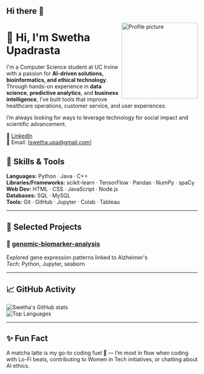## Hi there 👋

<!--
**swethaupa/swethaupa** is a ✨ _special_ ✨ repository because its `README.md` (this file) appears on your GitHub profile.

Here are some ideas to get you started:

- 🔭 I’m currently working on ...
- 🌱 I’m currently learning ...
- 👯 I’m looking to collaborate on ...
- 🤔 I’m looking for help with ...
- 💬 Ask me about ...
- 📫 How to reach me: ...
- 😄 Pronouns: ...
- ⚡ Fun fact: ...
-->

<img src="https://your-image-link.com/profile.jpg" width="200" alt="Profile picture" align="right" />

# 👋 Hi, I'm Swetha Upadrasta

I'm a Computer Science student at UC Irvine with a passion for **AI-driven solutions, bioinformatics, and ethical technology**. Through hands-on experience in **data science**, **predictive analytics**, and **business intelligence**, I’ve built tools that improve healthcare operations, customer service, and user experiences.

I’m always looking for ways to leverage technology for social impact and scientific advancement.

🔗 [LinkedIn](https://www.linkedin.com/in/swethaupadrasta/)  
📧 Email: [swetha.upa@gmail.com]  


## 🧠 Skills & Tools

**Languages:** Python · Java · C++  
**Libraries/Frameworks:** scikit-learn · TensorFlow · Pandas · NumPy · spaCy  
**Web Dev:** HTML · CSS · JavaScript · Node.js  
**Databases:** SQL · MySQL  
**Tools:** Git · GitHub · Jupyter · Colab · Tableau

---

## 🚀 Selected Projects



### 🧬 [genomic-biomarker-analysis](https://github.com/yourusername/genomic-biomarker-analysis)
Explored gene expression patterns linked to Alzheimer's  
*Tech:* Python, Jupyter, seaborn

----

## 📈 GitHub Activity

![Swetha's GitHub stats](https://github-readme-stats.vercel.app/api?username=yourusername&show_icons=true&theme=default)  
![Top Languages](https://github-readme-stats.vercel.app/api/top-langs/?username=yourusername&layout=compact)

---

## ✨ Fun Fact

A matcha latte is my go-to coding fuel 🍵 — I’m most in flow when coding with Lo-Fi beats, contributing to Women in Tech initiatives, or chatting about AI ethics.


